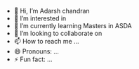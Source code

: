 - 👋 Hi, I’m Adarsh chandran
- 👀 I’m interested in 
- 🌱 I’m currently learning  Masters in ASDA
- 💞️ I’m looking to collaborate on 
- 📫 How to reach me ...
- 😄 Pronouns: ...
- ⚡ Fun fact: ...

<!---
adch31/adch31 is a ✨ special ✨ repository because its `README.md` (this file) appears on your GitHub profile.
You can click the Preview link to take a look at your changes.
--->
